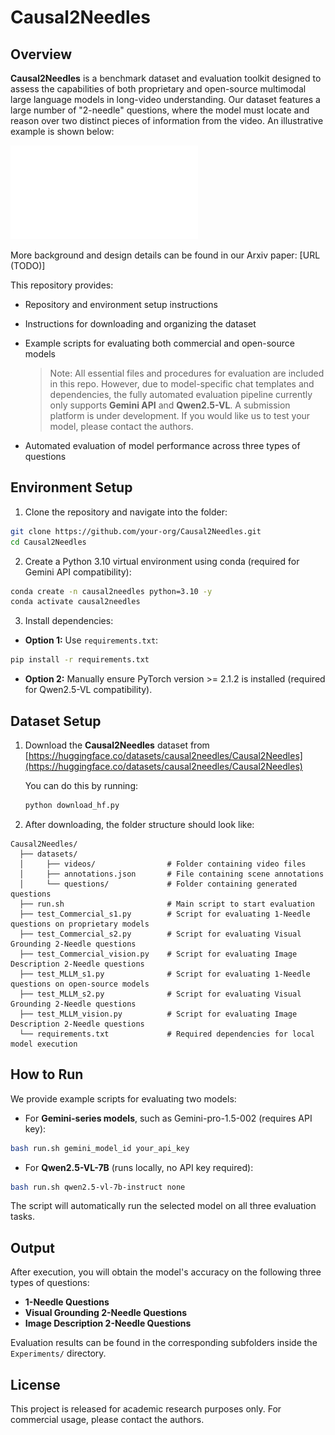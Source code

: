 # Causal2Needles

## Overview

**Causal2Needles** is a benchmark dataset and evaluation toolkit designed to assess the capabilities of both proprietary and open-source multimodal large language models in long-video understanding. Our dataset features a large number of "2-needle" questions, where the model must locate and reason over two distinct pieces of information from the video. An illustrative example is shown below:

![Figure 1: adfadf](./assets/Figure1.pdf)

More background and design details can be found in our Arxiv paper: \[URL (TODO)]

This repository provides:

* Repository and environment setup instructions
* Instructions for downloading and organizing the dataset
* Example scripts for evaluating both commercial and open-source models

  > Note: All essential files and procedures for evaluation are included in this repo. However, due to model-specific chat templates and dependencies, the fully automated evaluation pipeline currently only supports **Gemini API** and **Qwen2.5-VL**. A submission platform is under development. If you would like us to test your model, please contact the authors.
* Automated evaluation of model performance across three types of questions

## Environment Setup

1. Clone the repository and navigate into the folder:

```bash
git clone https://github.com/your-org/Causal2Needles.git
cd Causal2Needles
```

2. Create a Python 3.10 virtual environment using conda (required for Gemini API compatibility):

```bash
conda create -n causal2needles python=3.10 -y
conda activate causal2needles
```

3. Install dependencies:

* **Option 1:** Use `requirements.txt`:

```bash
pip install -r requirements.txt
```

* **Option 2:** Manually ensure PyTorch version >= 2.1.2 is installed (required for Qwen2.5-VL compatibility).

## Dataset Setup

1. Download the **Causal2Needles** dataset from [https://huggingface.co/datasets/causal2needles/Causal2Needles](https://huggingface.co/datasets/causal2needles/Causal2Needles)

   You can do this by running:

   ```bash
   python download_hf.py
   ```

2. After downloading, the folder structure should look like:

```
Causal2Needles/
  ├── datasets/
  │     ├── videos/                # Folder containing video files
  │     ├── annotations.json       # File containing scene annotations
  │     └── questions/             # Folder containing generated questions
  ├── run.sh                       # Main script to start evaluation
  ├── test_Commercial_s1.py        # Script for evaluating 1-Needle questions on proprietary models
  ├── test_Commercial_s2.py        # Script for evaluating Visual Grounding 2-Needle questions
  ├── test_Commercial_vision.py    # Script for evaluating Image Description 2-Needle questions
  ├── test_MLLM_s1.py              # Script for evaluating 1-Needle questions on open-source models
  ├── test_MLLM_s2.py              # Script for evaluating Visual Grounding 2-Needle questions
  ├── test_MLLM_vision.py          # Script for evaluating Image Description 2-Needle questions
  └── requirements.txt             # Required dependencies for local model execution
```

## How to Run

We provide example scripts for evaluating two models:

* For **Gemini-series models**, such as Gemini-pro-1.5-002 (requires API key):

```bash
bash run.sh gemini_model_id your_api_key
```

* For **Qwen2.5-VL-7B** (runs locally, no API key required):

```bash
bash run.sh qwen2.5-vl-7b-instruct none
```

The script will automatically run the selected model on all three evaluation tasks.

## Output

After execution, you will obtain the model's accuracy on the following three types of questions:

* **1-Needle Questions**
* **Visual Grounding 2-Needle Questions**
* **Image Description 2-Needle Questions**

Evaluation results can be found in the corresponding subfolders inside the `Experiments/` directory.

## License

This project is released for academic research purposes only. For commercial usage, please contact the authors.
